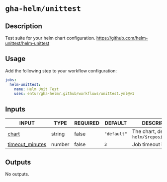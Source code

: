 # `gha-helm/unittest`

## Description

Test suite for your helm chart configuration.
<https://github.com/helm-unittest/helm-unittest>

## Usage

Add the following step to your workflow configuration:

```yml
jobs:
  helm-unittest:
    name: Helm Unit Test
    uses: entur/gha-helm/.github/workflows/unittest.yml@v1
```

## Inputs

<!-- AUTO-DOC-INPUT:START - Do not remove or modify this section -->

|                                     INPUT                                     |  TYPE  | REQUIRED |   DEFAULT   |                  DESCRIPTION                   |
|-------------------------------------------------------------------------------|--------|----------|-------------|------------------------------------------------|
|                <a name="input_chart"></a>[chart](#input_chart)                | string |  false   | `"default"` | The chart, defaults to `helm/$repository_name` |
| <a name="input_timeout_minutes"></a>[timeout_minutes](#input_timeout_minutes) | number |  false   |     `3`     |             Job timeout in minutes             |

<!-- AUTO-DOC-INPUT:END -->

## Outputs

<!-- AUTO-DOC-OUTPUT:START - Do not remove or modify this section -->
No outputs.
<!-- AUTO-DOC-OUTPUT:END -->
